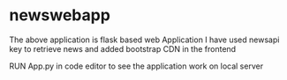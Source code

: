 # newswebapp
The above application is flask based web Application
I have used newsapi key to retrieve news and added bootstrap CDN in the frontend

RUN App.py in code editor to see the application work on local server

